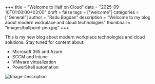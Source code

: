 +++
title = "Welcome to Half on Cloud"
date = "2025-09-10T01:00:00+03:00"
draft = false
tags = ["welcome"]
categories = ["General"]
author = "Radu Bogdan"
description = "Welcome to my blog about modern workplace and cloud technologies"
thumbnail = "images/ballpoint-pen.jpg"
+++


This is my new blog about modern workplace technologies and cloud solutions. 
Stay tuned for content about:

- Microsoft 365 and Azure
- SCCM and Intune
- VMware virtualization
- PowerShell automation

![Image Description](/images/)
